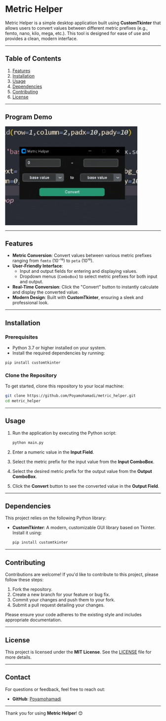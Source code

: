 # Metric Helper

Metric Helper is a simple desktop application built using **CustomTkinter** that allows users to convert values between different metric prefixes (e.g., femto, nano, kilo, mega, etc.). This tool is designed for ease of use and provides a clean, modern interface.

---

## Table of Contents

1. [Features](#features)
2. [Installation](#installation)
3. [Usage](#usage)
4. [Dependencies](#dependencies)
5. [Contributing](#contributing)
6. [License](#license)

---

## Program Demo

![Metric Helper](https://github.com/Poyamohamadi/Metric_Helper/blob/main/demo.gif)

---

## Features

- **Metric Conversion**: Convert values between various metric prefixes ranging from `femto` (10⁻¹⁵) to `peta` (10¹⁵).
- **User-Friendly Interface**:
  - Input and output fields for entering and displaying values.
  - Dropdown menus (`ComboBox`) to select metric prefixes for both input and output.
- **Real-Time Conversion**: Click the "Convert" button to instantly calculate and display the converted value.
- **Modern Design**: Built with **CustomTkinter**, ensuring a sleek and professional look.

---

## Installation

### Prerequisites

- Python 3.7 or higher installed on your system.
- Install the required dependencies by running:

```bash
pip install customtkinter
```

### Clone the Repository

To get started, clone this repository to your local machine:

```bash
git clone https://github.com/Poyamohamadi/metric_helper.git
cd metric_helper
```

---

## Usage

1. Run the application by executing the Python script:

   ```bash
   python main.py
   ```

2. Enter a numeric value in the **Input Field**.
3. Select the metric prefix for the input value from the **Input ComboBox**.
4. Select the desired metric prefix for the output value from the **Output ComboBox**.
5. Click the **Convert** button to see the converted value in the **Output Field**.

---

## Dependencies

This project relies on the following Python library:

- **CustomTkinter**: A modern, customizable GUI library based on Tkinter. Install it using:

  ```bash
  pip install customtkinter
  ```

---

## Contributing

Contributions are welcome! If you'd like to contribute to this project, please follow these steps:

1. Fork the repository.
2. Create a new branch for your feature or bug fix.
3. Commit your changes and push them to your fork.
4. Submit a pull request detailing your changes.

Please ensure your code adheres to the existing style and includes appropriate documentation.

---

## License

This project is licensed under the **MIT License**. See the [LICENSE](https://github.com/Poyamohamadi/Metric_Helper/blob/main/LICENSE.md) file for more details.

---

## Contact

For questions or feedback, feel free to reach out:

- **GitHub**: [Poyamohamadi](https://github.com/Poyamohamadi)

---

Thank you for using **Metric Helper**! 😊
